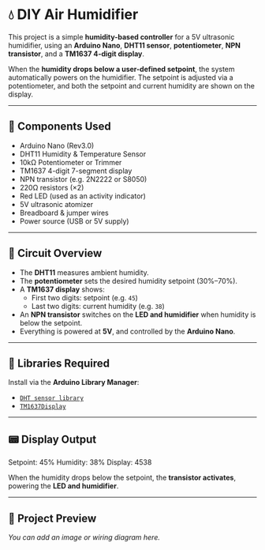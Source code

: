 # 💧 DIY Air Humidifier
This project is a simple **humidity-based controller** for a 5V ultrasonic humidifier, using an **Arduino Nano**, **DHT11 sensor**, **potentiometer**, **NPN transistor**, and a **TM1637 4-digit display**.

When the **humidity drops below a user-defined setpoint**, the system automatically powers on the humidifier. The setpoint is adjusted via a potentiometer, and both the setpoint and current humidity are shown on the display.

---

## 🧰 Components Used

- Arduino Nano (Rev3.0)
- DHT11 Humidity & Temperature Sensor
- 10kΩ Potentiometer or Trimmer
- TM1637 4-digit 7-segment display
- NPN transistor (e.g. 2N2222 or S8050)
- 220Ω resistors (×2)
- Red LED (used as an activity indicator)
- 5V ultrasonic atomizer
- Breadboard & jumper wires
- Power source (USB or 5V supply)

---

## 📐 Circuit Overview

- The **DHT11** measures ambient humidity.
- The **potentiometer** sets the desired humidity setpoint (30%–70%).
- A **TM1637 display** shows:
  - First two digits: setpoint (e.g. `45`)
  - Last two digits: current humidity (e.g. `38`)
- An **NPN transistor** switches on the **LED and humidifier** when humidity is below the setpoint.
- Everything is powered at **5V**, and controlled by the **Arduino Nano**.

---

## 💾 Libraries Required

Install via the **Arduino Library Manager**:

- [`DHT sensor library`](https://github.com/adafruit/DHT-sensor-library)
- [`TM1637Display`](https://github.com/avishorp/TM1637)

---

## 📟 Display Output

Setpoint: 45%
Humidity: 38%
Display: 4538

When the humidity drops below the setpoint, the **transistor activates**, powering the **LED and humidifier**.

---

## 📸 Project Preview

*You can add an image or wiring diagram here.*
